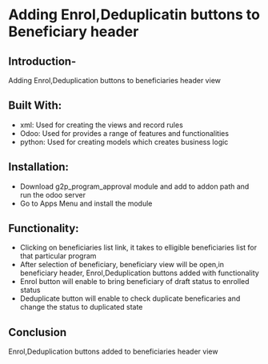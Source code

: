 # Adding Enrol,Deduplicatin buttons to Beneficiary header

## Introduction-

Adding Enrol,Deduplication buttons to beneficiaries header view

## Built With:
- xml: Used for creating the views and record rules
- Odoo: Used for provides a range of features and functionalities
- python: Used for creating models which creates business logic

## Installation:
- Download g2p_program_approval module and add to addon path and run the odoo server
- Go to Apps Menu and install the module

## Functionality:
- Clicking on beneficiaries list link, it takes to elligible beneficiaries list for that particular program
- After selection of beneficiary, beneficiary view will be open,in beneficiary header, Enrol,Deduplication buttons added with functionality
- Enrol button will enable to bring beneficiary of draft status to enrolled status
- Deduplicate button will enable to check duplicate beneficaries and change the status to duplicated state

## Conclusion

Enrol,Deduplication buttons added to beneficiaries header view